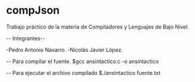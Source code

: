 # compJson
Trabajo práctico de la materia de Compiladores y Lenguajes de Bajo Nivel.

-- Integrantes--

-Pedro Antonio Navarro.
-Nicolás Javier López.

-- Para compilar el fuente.
$gcc ansintactico.c -o ansintactico

-- Para ejecutar el archivo compilado
$./ansintactico fuente.txt
